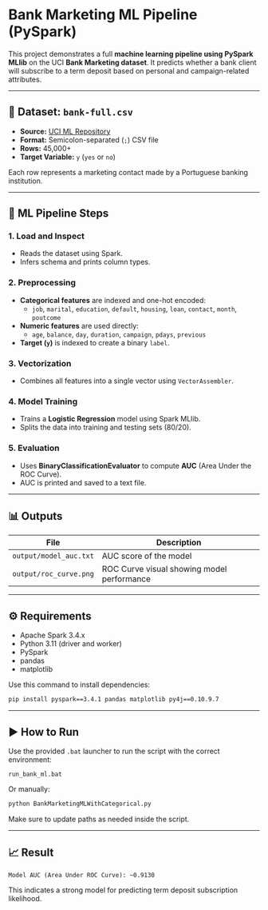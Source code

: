 # Bank Marketing ML Pipeline (PySpark)

This project demonstrates a full **machine learning pipeline using PySpark MLlib** on the UCI **Bank Marketing dataset**. It predicts whether a bank client will subscribe to a term deposit based on personal and campaign-related attributes.

---

## 📁 Dataset: `bank-full.csv`

- **Source:** [UCI ML Repository](https://archive.ics.uci.edu/ml/datasets/Bank+Marketing)
- **Format:** Semicolon-separated (`;`) CSV file
- **Rows:** 45,000+
- **Target Variable:** `y` (`yes` or `no`)

Each row represents a marketing contact made by a Portuguese banking institution.

---

## 🔄 ML Pipeline Steps

### 1. **Load and Inspect**
- Reads the dataset using Spark.
- Infers schema and prints column types.

### 2. **Preprocessing**
- **Categorical features** are indexed and one-hot encoded:
  - `job`, `marital`, `education`, `default`, `housing`, `loan`, `contact`, `month`, `poutcome`
- **Numeric features** are used directly:
  - `age`, `balance`, `day`, `duration`, `campaign`, `pdays`, `previous`
- **Target (`y`)** is indexed to create a binary `label`.

### 3. **Vectorization**
- Combines all features into a single vector using `VectorAssembler`.

### 4. **Model Training**
- Trains a **Logistic Regression** model using Spark MLlib.
- Splits the data into training and testing sets (80/20).

### 5. **Evaluation**
- Uses **BinaryClassificationEvaluator** to compute **AUC** (Area Under the ROC Curve).
- AUC is printed and saved to a text file.

---

## 📊 Outputs

| File | Description |
|------|-------------|
| `output/model_auc.txt` | AUC score of the model |
| `output/roc_curve.png` | ROC Curve visual showing model performance |

---

## ⚙ Requirements

- Apache Spark 3.4.x
- Python 3.11 (driver and worker)
- PySpark
- pandas
- matplotlib

Use this command to install dependencies:

```bash
pip install pyspark==3.4.1 pandas matplotlib py4j==0.10.9.7
```

---

## ▶️ How to Run

Use the provided `.bat` launcher to run the script with the correct environment:

```
run_bank_ml.bat
```

Or manually:

```bash
python BankMarketingMLWithCategorical.py
```

Make sure to update paths as needed inside the script.

---

## 📈 Result

```
Model AUC (Area Under ROC Curve): ~0.9130
```

This indicates a strong model for predicting term deposit subscription likelihood.
